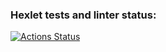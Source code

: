 ### Hexlet tests and linter status:
[![Actions Status](https://github.com/nuposyatina/frontend-project-lvl2/workflows/hexlet-check/badge.svg)](https://github.com/nuposyatina/frontend-project-lvl2/actions)